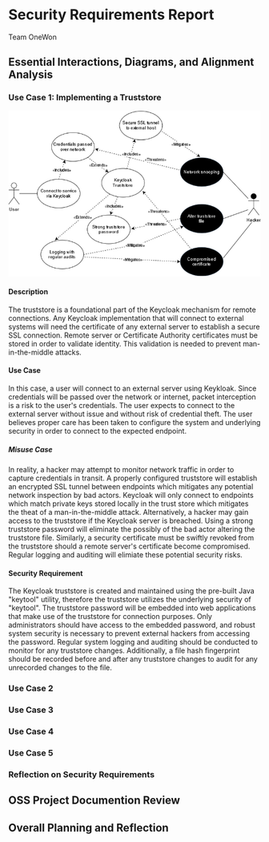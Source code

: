 # Security Requirements Report
Team OneWon
## Essential Interactions, Diagrams, and Alignment Analysis

### Use Case 1: Implementing a Truststore

![Keycloak System Engineering Diagram]( ./Diagrams/Truststore.png "Keycloak Trust Diagram")

#### Description

The truststore is a foundational part of the Keycloak mechanism for remote connections.  Any Keycloak implementation that will connect to external systems will need the certificate of any external server to establish a secure SSL connection.  Remote server or Certificate Authority certificates must be stored in order to validate identity.  This validation is needed to prevent man-in-the-middle attacks.


#### Use Case

In this case, a user will connect to an external server using Keykloak.  Since credentials will be passed over the network or internet, packet interception is a risk to the user's credentials.  The user expects to connect to the external server without issue and without risk of credential theft.  The user believes proper care has been taken to configure the system and underlying security in order to connect to the expected endpoint.



##### Misuse Case

In reality, a hacker may attempt to monitor network traffic in order to capture credentials in transit.  A properly configured truststore will establish an encrypted SSL tunnel between endpoints which mitigates any potential network inspection by bad actors.  Keycloak will only connect to endpoints which match private keys stored locally in the trust store which mitigates the theat of a man-in-the-middle attack.
Alternatively, a hacker may gain access to the truststore if the Keycloak server is breached.  Using a strong truststore password will eliminate the possibly of the bad actor altering the truststore file.  Similarly, a security certificate must be swiftly revoked from the truststore should a remote server's certificate become compromised.  Regular logging and auditing will elimiate these potential security risks.



#### Security Requirement

The Keycloak truststore is created and maintained using the pre-built Java "keytool" utility, therefore the truststore utilizes the underlying security of "keytool".  The truststore password will be embedded into web applications that make use of the truststore for connection purposes.  Only administrators should have access to the embedded password, and robust system security is necessary to prevent external hackers from accessing the password.  Regular system logging and auditing should be conducted to monitor for any truststore changes.  Additionally, a file hash fingerprint should be recorded before and after any truststore changes to audit for any unrecorded changes to the file.

### Use Case 2

### Use Case 3

### Use Case 4

### Use Case 5

### Reflection on Security Requirements

## OSS Project Documention Review


## Overall Planning and Reflection
